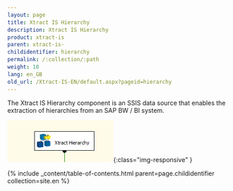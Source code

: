 ```yaml
---
layout: page
title: Xtract IS Hierarchy
description: Xtract IS Hierarchy
product: xtract-is
parent: xtract-is-
childidentifier: hierarchy
permalink: /:collection/:path
weight: 10
lang: en_GB
old_url: /Xtract-IS-EN/default.aspx?pageid=hierarchy
---
```


The Xtract IS Hierarchy component is an SSIS data source that enables the extraction of hierarchies from an SAP BW / BI system.

![Hierarchy](/img/content/Hierarchy.png){:class="img-responsive" }

{% include _content/table-of-contents.html parent=page.childidentifier collection=site.en %}